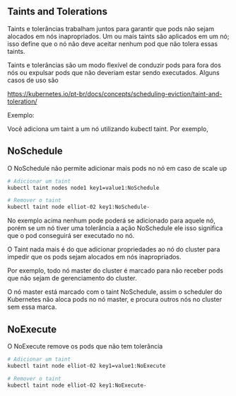 ## Taints and Tolerations

Taints e tolerâncias trabalham juntos para garantir que pods não sejam alocados em nós inapropriados. Um ou mais taints são aplicados em um nó; isso define que o nó não deve aceitar nenhum pod que não tolera essas taints.

Taints e tolerâncias são um modo flexível de conduzir pods para fora dos nós ou expulsar pods que não deveriam estar sendo executados. Alguns casos de uso são

    
https://kubernetes.io/pt-br/docs/concepts/scheduling-eviction/taint-and-toleration/

Exemplo:

Você adiciona um taint a um nó utilizando kubectl taint. Por exemplo,


## NoSchedule 

O NoSchedule não permite adicionar mais pods no nó em caso de scale up


```bash
# Adicionar um taint
kubectl taint nodes node1 key1=value1:NoSchedule

# Remover o taint
kubectl taint node elliot-02 key1:NoSchedule-
```
No exemplo acima nenhum pode poderá se adicionado para aquele nó, porém se um nó tiver uma tolerância a ação NoSchedule ele isso significa que o pod conseguirá ser executado no nó.


O Taint nada mais é do que adicionar propriedades ao nó do cluster para impedir que os pods sejam alocados em nós inapropriados.

Por exemplo, todo nó master do cluster é marcado para não receber pods que não sejam de gerenciamento do cluster.

O nó master está marcado com o taint NoSchedule, assim o scheduler do Kubernetes não aloca pods no nó master, e procura outros nós no cluster sem essa marca.

## NoExecute 

O NoExecute remove os pods que não tem tolerância

```bash
# Adicionar um taint
kubectl taint node elliot-02 key1=value1:NoExecute

# Remover o taint
kubectl taint node elliot-02 key1:NoExecute-
```